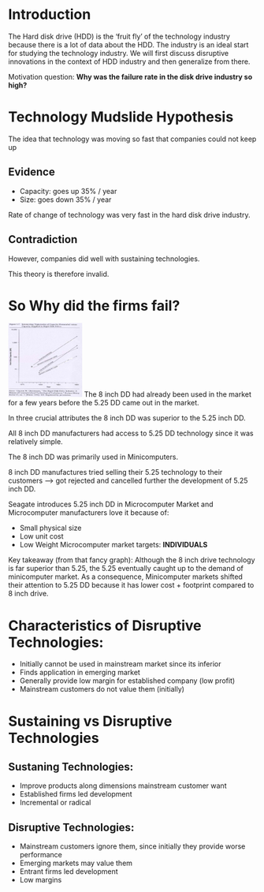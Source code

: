 # Introduction
The Hard disk drive (HDD) is the ‘fruit fly’ of the technology industry because there is a lot of data about the HDD. The industry is an ideal start for studying the technology industry. We will first discuss disruptive innovations in the context of HDD industry and then generalize from there.

Motivation question: __Why was the failure rate in the disk drive industry so high?__

# Technology Mudslide Hypothesis
The idea that technology was moving so fast that companies could not keep up

## Evidence
- Capacity: goes up 35% / year
- Size: goes down 35% / year

Rate of change of technology was very fast in the hard disk drive industry.

## Contradiction
However, companies did well with sustaining technologies.

This theory is therefore invalid.

# So Why did the firms fail?
<img src="img/disruptive_technology_1.jpg" style="width:150px;height:150px"/>
The 8 inch DD had already been used in the market for a few years before the 5.25 DD came out in the market.

In three crucial attributes the 8 inch DD was superior to the 5.25 inch DD.

All 8 inch DD manufacturers had access to 5.25 DD technology since it was relatively simple.

The 8 inch DD was primarily used in Minicomputers.

8 inch DD manufactures tried selling their 5.25 technology to their customers --> got rejected and cancelled further the development of 5.25 inch DD.

Seagate introduces 5.25 inch DD in Microcomputer Market and Microcomputer manufacturers love it because of:
- Small physical size
- Low unit cost
- Low Weight
Microcomputer market targets: __INDIVIDUALS__

Key takeaway (from that fancy graph):
Although the 8 inch drive technology is far superior than 5.25, the 5.25 eventually caught up to the demand of minicomputer market. As a consequence, Minicomputer markets shifted their attention to 5.25 DD because it has lower cost + footprint compared to 8 inch drive. 

# Characteristics of Disruptive Technologies:
- Initially cannot be used in mainstream market since its inferior
- Finds application in emerging market
- Generally provide low margin for established company (low profit)
- Mainstream customers do not value them (initially)

# Sustaining vs Disruptive Technologies
## Sustaning Technologies:
- Improve products along dimensions mainstream customer want
- Established firms led development
- Incremental or radical

## Disruptive Technologies:
- Mainstream customers ignore them, since initially they provide worse performance
- Emerging markets may value them
- Entrant firms led development
- Low margins


